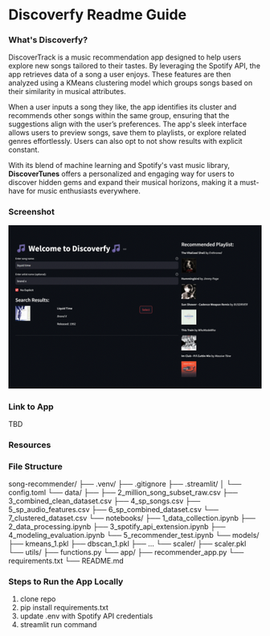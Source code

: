 # Discoverfy Readme Guide

### What's Discoverfy?

DiscoverTrack is a music recommendation app designed to help users explore new songs tailored to their tastes. By leveraging the Spotify API, the app retrieves data of a song a user enjoys. These features are then analyzed using a KMeans clustering model which groups songs based on their similarity in musical attributes.

When a user inputs a song they like, the app identifies its cluster and recommends other songs within the same group, ensuring that the suggestions align with the user’s preferences. The app's sleek interface allows users to preview songs, save them to playlists, or explore related genres effortlessly. Users can also opt to not show results with explicit constant.

With its blend of machine learning and Spotify's vast music library, **DiscoverTunes** offers a personalized and engaging way for users to discover hidden gems and expand their musical horizons, making it a must-have for music enthusiasts everywhere.

### Screenshot

![App Screenshot](images/screenshot_readme.gif) 

### Link to App

TBD

### Resources

### File Structure

song-recommender/
├── .venv/
├── .gitignore
├── .streamlit/
│   └── config.toml
└── data/
    ├──
    ├── 2_million_song_subset_raw.csv
    ├── 3_combined_clean_dataset.csv
    ├── 4_sp_songs.csv
    ├── 5_sp_audio_features.csv
    ├── 6_sp_combined_dataset.csv
    └── 7_clustered_dataset.csv
└── notebooks/
    ├── 1_data_collection.ipynb
    ├── 2_data_processing.ipynb
    ├── 3_spotify_api_extension.ipynb
    ├── 4_modeling_evaluation.ipynb
    └── 5_recommender_test.ipynb
└── models/
    ├── kmeans_1.pkl
    ├── dbscan_1.pkl
    ├── ...
└── scaler/
	  ├── scaler.pkl
└── utils/
		├── functions.py
└── app/
    ├── recommender_app.py
    └── requirements.txt
└── README.md

### Steps to Run the App Locally

1. clone repo
2. pip install requirements.txt
3. update .env with Spotify API credentials
4. streamlit run command
